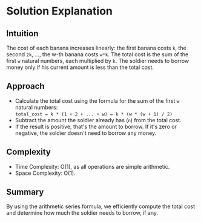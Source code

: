 # Solution Explanation

## Intuition
The cost of each banana increases linearly: the first banana costs `k`, the second `2k`, ..., the w-th banana costs `w*k`. The total cost is the sum of the first `w` natural numbers, each multiplied by `k`. The soldier needs to borrow money only if his current amount is less than the total cost.

## Approach
- Calculate the total cost using the formula for the sum of the first `w` natural numbers:  
  `total_cost = k * (1 + 2 + ... + w) = k * (w * (w + 1) / 2)`
- Subtract the amount the soldier already has (`n`) from the total cost.
- If the result is positive, that's the amount to borrow. If it's zero or negative, the soldier doesn't need to borrow any money.

## Complexity
- Time Complexity: O(1), as all operations are simple arithmetic.
- Space Complexity: O(1).

## Summary
By using the arithmetic series formula, we efficiently compute the total cost and determine how much the soldier needs to borrow, if any.
